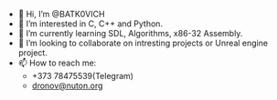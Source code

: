 - 👋 Hi, I’m @BATK0VICH
- 👀 I’m interested in C, C++ and Python. 
- 🌱 I’m currently learning SDL, Algorithms, x86-32 Assembly. 
- 💞️ I’m looking to collaborate on intresting projects or Unreal engine project.
- 📫 How to reach me:
  - +373 78475539(Telegram)
  - dronov@nuton.org
<!---
BATK0VICH/BATK0VICH is a ✨ special ✨ repository because its `README.md` (this file) appears on your GitHub profile.
You can click the Preview link to take a look at your changes.
--->
